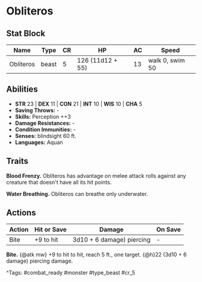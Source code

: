 # Obliteros

## Stat Block

| Name | Type | CR | HP | AC | Speed |
|------|------|----|----|----|-------|
| Obliteros | beast | 5 | 126 (11d12 + 55) | 13 | walk 0, swim 50 |

## Abilities

- **STR** 23 | **DEX** 11 | **CON** 21 | **INT** 10 | **WIS** 10 | **CHA** 5
- **Saving Throws:** -  
- **Skills:** Perception ++3  
- **Damage Resistances:** -  
- **Condition Immunities:** -  
- **Senses:** blindsight 60 ft.  
- **Languages:** Aquan

## Traits

**Blood Frenzy.** Obliteros has advantage on melee attack rolls against any creature that doesn't have all its hit points.

**Water Breathing.** Obliteros can breathe only underwater.


## Actions

| Action | Hit or Save | Damage | On Save |
|--------|--------------|--------|----------|
| Bite | +9 to hit | 3d10 + 6 damage) piercing | - |

**Bite.** {@atk mw} +9 to hit to hit, reach 5 ft., one target. {@h}22 (3d10 + 6 damage) piercing damage.


^Tags: #combat_ready #monster #type_beast #cr_5